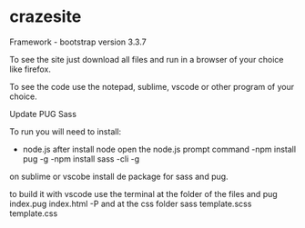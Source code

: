 # crazesite

Framework - bootstrap version 3.3.7

To see the site just download all files and run in a browser of your choice like firefox.

To see the code use the notepad, sublime, vscode or other program of your choice.

Update
PUG
Sass

To run you will need to install:
  - node.js
  after install node open the node.js prompt command
  -npm install pug -g 
  -npm install sass -cli -g

on sublime or vscobe install de package for sass and pug.

to build it with vscode use the terminal at the folder of the files and
  pug index.pug index.html -P
  and at the css folder
  sass template.scss template.css
